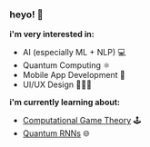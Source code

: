 ### heyo! 👋

**i'm very interested in:**
- AI (especially ML + NLP) 💻
- Quantum Computing ⚛
- Mobile App Development 📱
- UI/UX Design 👨🏽‍💻

**i'm currently learning about:**
- [Computational Game Theory](http://gamescrafters.berkeley.edu/) 🕹️
- [Quantum RNNs](https://qcb.berkeley.edu/) 🌐

<!--
**SiddharthG22/SiddharthG22** is a ✨ _special_ ✨ repository because its `README.md` (this file) appears on your GitHub profile.

Here are some ideas to get you started:

- 🔭 I’m currently working on ...
- 🌱 I’m currently learning ...
- 👯 I’m looking to collaborate on ...
- 🤔 I’m looking for help with ...
- 💬 Ask me about ...
- 📫 How to reach me: ...
- 😄 Pronouns: ...
- ⚡ Fun fact: ...
-->
